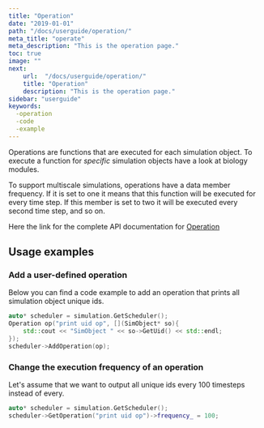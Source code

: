 ```yaml
---
title: "Operation"
date: "2019-01-01"
path: "/docs/userguide/operation/"
meta_title: "operate"
meta_description: "This is the operation page."
toc: true
image: ""
next:
    url:  "/docs/userguide/operation/"
    title: "Operation"
    description: "This is the operation page."
sidebar: "userguide"
keywords:
  -operation
  -code
  -example
---
```


Operations are functions that are executed for each simulation object.
To execute a function for *specific* simulation objects have a look at
biology modules.

To support multiscale simulations, operations have a data member frequency.
If it is set to one it means that this function will be executed for every
time step. If this member is set to two it will be executed every second time
step, and so on.

Here the link for the complete API documentation for [Operation](https://biodynamo.github.io/api/structbdm_1_1Operation.html)

## Usage examples

### Add a user-defined operation

Below you can find a code example to add an operation that prints all
simulation object unique ids.

```cpp
auto* scheduler = simulation.GetScheduler();
Operation op("print uid op", [](SimObject* so){
    std::cout << "SimObject " << so->GetUid() << std::endl;
});
scheduler->AddOperation(op);
```

### Change the execution frequency of an operation

Let's assume that we want to output all unique ids every 100 timesteps instead
of every.

```cpp
auto* scheduler = simulation.GetScheduler();
scheduler->GetOperation("print uid op")->frequency_ = 100;
```

